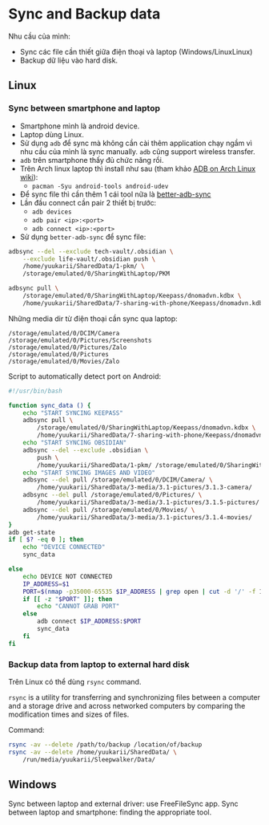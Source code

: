# Sync and Backup data

Nhu cầu của mình:
- Sync các file cần thiết giữa điện thoại và laptop (Windows/LinuxLinux)
- Backup dữ liệu vào hard disk.

## Linux
### Sync between smartphone and laptop
- Smartphone mình là android device.
- Laptop dùng Linux.
- Sử dụng `adb` để sync mà không cần cài thêm application chạy ngầm vì nhu cầu của mình là sync manually. `adb` cũng support wireless transfer.
- `adb` trên smartphone thấy đủ chức năng rồi.
- Trên Arch linux laptop thì install như sau (tham khảo [ADB on Arch Linux wiki](https://wiki.archlinux.org/title/Android_Debug_Bridge)): 
	- `pacman -Syu android-tools android-udev`
- Để sync file thì cần thêm 1 cái tool nữa là [better-adb-sync](https://github.com/jb2170/better-adb-sync)
- Lần đầu connect cần pair 2 thiết bị trước:
	- `adb devices`
	- `adb pair <ip>:<port>`
	- `adb connect <ip>:<port>`
- Sử dụng `better-adb-sync` để sync file:
```bash
adbsync --del --exclude tech-vault/.obsidian \
	--exclude life-vault/.obsidian push \
	/home/yuukarii/SharedData/1-pkm/ \
	/storage/emulated/0/SharingWithLaptop/PKM

adbsync pull \
	/storage/emulated/0/SharingWithLaptop/Keepass/dnomadvn.kdbx \
	/home/yuukarii/SharedData/7-sharing-with-phone/Keepass/dnomadvn.kdbx
```

Những media dir từ điện thoại cần sync qua laptop:
```
/storage/emulated/0/DCIM/Camera
/storage/emulated/0/Pictures/Screenshots
/storage/emulated/0/Pictures/Zalo
/storage/emulated/0/Pictures
/storage/emulated/0/Movies/Zalo
```

Script to automatically detect port on Android:
```bash
#!/usr/bin/bash

function sync_data () {
	echo "START SYNCING KEEPASS"
	adbsync pull \
		/storage/emulated/0/SharingWithLaptop/Keepass/dnomadvn.kdbx \
		/home/yuukarii/SharedData/7-sharing-with-phone/Keepass/dnomadvn.kdbx
	echo "START SYNCING OBSIDIAN"
	adbsync --del --exclude .obsidian \
		push \
		/home/yuukarii/SharedData/1-pkm/ /storage/emulated/0/SharingWithLaptop/PKM
	echo "START SYNCING IMAGES AND VIDEO"
	adbsync --del pull /storage/emulated/0/DCIM/Camera/ \
		/home/yuukarii/SharedData/3-media/3.1-pictures/3.1.3-camera/
	adbsync --del pull /storage/emulated/0/Pictures/ \
		/home/yuukarii/SharedData/3-media/3.1-pictures/3.1.5-pictures/
	adbsync --del pull /storage/emulated/0/Movies/ \
		/home/yuukarii/SharedData/3-media/3.1-pictures/3.1.4-movies/
}
adb get-state
if [ $? -eq 0 ]; then
	echo "DEVICE CONNECTED"
	sync_data

else
	echo DEVICE NOT CONNECTED
	IP_ADDRESS=$1
	PORT=$(nmap -p35000-65535 $IP_ADDRESS | grep open | cut -d '/' -f 1)
	if [[ -z "$PORT" ]]; then
		echo "CANNOT GRAB PORT"
	else
		adb connect $IP_ADDRESS:$PORT
		sync_data
	fi
fi
```
### Backup data from laptop to external hard disk
Trên Linux có thể dùng `rsync` command.

`rsync` is a utility for transferring and synchronizing files between a computer and a storage drive and across networked computers by comparing the modification times and sizes of files.

Command:
```bash
rsync -av --delete /path/to/backup /location/of/backup
rsync -av --delete /home/yuukarii/SharedData/ \
	/run/media/yuukarii/Sleepwalker/Data/
```

## Windows
Sync between laptop and external driver: use FreeFileSync app.
Sync between laptop and smartphone: finding the appropriate tool.